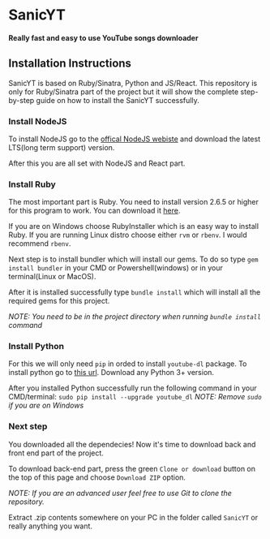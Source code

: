 # SanicYT
#### Really fast and easy to use YouTube songs downloader 

## Installation Instructions
SanicYT is based on Ruby/Sinatra, Python and JS/React. This repository is only for Ruby/Sinatra part of the project but it will show the complete 
step-by-step guide on how to install the SanicYT successfully.

### Install NodeJS
To install NodeJS go to the [offical NodeJS webiste](https://nodejs.org/en/) and download the latest LTS(long term support) version.  
  
After this you are all set with NodeJS and React part.

### Install Ruby
The most important part is Ruby. You need to install version 2.6.5 or higher for this program to work. You can download it [here](https://www.ruby-lang.org/en/downloads/).  
  
If you are on Windows choose RubyInstaller which is an easy way to install Ruby. If you are running Linux distro choose either `rvm` or `rbenv`. I would recommend `rbenv`.

Next step is to install bundler which will install our gems. To do so type `gem install bundler` in your CMD or Powershell(windows) or in your terminal(Linux or MacOS).

After it is installed successfully type `bundle install` which will install all the required gems for this project. 

*NOTE: You need to be in the project directory when running `bundle install` command*

### Install Python
For this we will only need `pip` in orded to install `youtube-dl` package. To install python go to [this url](https://www.python.org/downloads/). Download any Python 3+ version.

After you installed Python successfully run the following command in your CMD/terminal: `sudo pip install --upgrade youtube_dl` *NOTE: Remove `sudo` if you are on Windows*

### Next step
You downloaded all the dependecies! Now it's time to download back and front end part of the project.
  
To download back-end part, press the green `Clone or download` button on the top of this page and choose `Download ZIP` option.

*NOTE: If you are an advanced user feel free to use Git to clone the repository.*

Extract .zip contents somewhere on your PC in the folder called `SanicYT` or really anything you want.